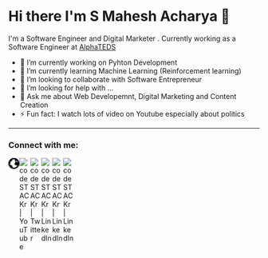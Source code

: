 # Hi there I'm S Mahesh Acharya 👋

I'm a Software Engineer and  Digital Marketer . Currently working as a Software Engineer at [AlphaTEDS](https://alphateds.com)


- 🔭 I’m currently working on Pyhton Development
- 🌱 I’m currently learning Machine Learning (Reinforcement learning)
- 👯 I’m looking to collaborate with Software Entrepreneur
- 🤔 I’m looking for help with ...
- 💬 Ask me about Web Developemnt, Digital Marketing and Content Creation
- ⚡ Fun fact: I watch lots of video on Youtube especially about politics

___

### Connect with me:

[<img align="left" alt="codeSTACKr.com" width="22px" src="https://raw.githubusercontent.com/iconic/open-iconic/master/svg/globe.svg" />][website]
[<img align="left" alt="codeSTACKr | YouTube" width="22px" src="https://cdn.jsdelivr.net/npm/simple-icons@v3/icons/youtube.svg" />][youtube]
[<img align="left" alt="codeSTACKr | Twitter" width="22px" src="https://cdn.jsdelivr.net/npm/simple-icons@v3/icons/twitter.svg" />][twitter]
[<img align="left" alt="codeSTACKr | LinkedIn" width="22px" src="https://cdn.jsdelivr.net/npm/simple-icons@v3/icons/linkedin.svg" />][linkedin]
[<img align="left" alt="codeSTACKr | LinkedIn" width="22px" src="https://cdn.jsdelivr.net/npm/simple-icons@v3/icons/instagram.svg" />][instagram]
[<img align="left" alt="codeSTACKr | LinkedIn" width="22px" src="https://cdn.jsdelivr.net/npm/simple-icons@v3/icons/facebook.svg" />][facebook]


[website]: https://mahesha.com.np
[twitter]: https://twitter.com/SMaheshAcharya1
[youtube]: https://www.youtube.com/channel/UCOQMLVJpc32HIiREkjVenyw
[linkedin]: https://www.linkedin.com/in/smaheshacharya/
[facebook]: https://www.facebook.com/acharyamaheshs/
[instagram]: https://www.instagram.com/smaheshacharya/


